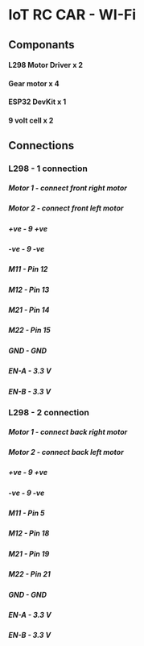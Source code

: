 # IoT RC CAR  - WI-Fi

## Componants
#### L298 Motor Driver x 2
#### Gear motor        x 4
#### ESP32 DevKit      x 1
#### 9 volt cell       x 2


## Connections

### L298 - 1 connection
##### Motor 1  - connect front right motor
##### Motor 2  - connect front left motor
##### +ve - 9 +ve
##### -ve - 9 -ve
##### M11  - Pin 12
##### M12  - Pin 13
##### M21  - Pin 14
##### M22  - Pin 15
##### GND  - GND
##### EN-A - 3.3 V
##### EN-B - 3.3 V

### L298 - 2 connection
##### Motor 1  - connect back right motor
##### Motor 2  - connect back left motor
##### +ve - 9 +ve
##### -ve - 9 -ve
##### M11  - Pin 5
##### M12  - Pin 18
##### M21  - Pin 19
##### M22  - Pin 21
##### GND  - GND
##### EN-A - 3.3 V
##### EN-B - 3.3 V

